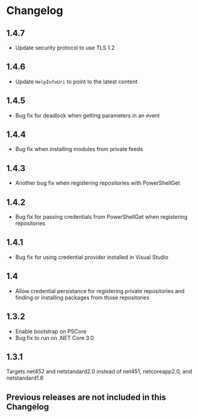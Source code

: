 # Changelog
## 1.4.7
* Update security protocol to use TLS 1.2

## 1.4.6
* Update `HelpInfoUri` to point to the latest content

## 1.4.5
* Bug fix for deadlock when getting parameters in an event

## 1.4.4
* Bug fix when installing modules from private feeds

## 1.4.3
* Another bug fix when registering repositories with PowerShellGet

## 1.4.2
* Bug fix for passing credentials from PowerShellGet when registering repositories

## 1.4.1
* Bug fix for using credential provider installed in Visual Studio

## 1.4
* Allow credential persistance for registering private repositories and finding or installing packages from those repositories

## 1.3.2
* Enable bootstrap on PSCore
* Bug fix to run on .NET Core 3.0

## 1.3.1

Targets net452 and netstandard2.0 instead of net451, netcoreapp2.0, and netstandard1.6

## Previous releases are not included in this Changelog